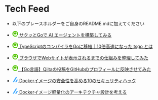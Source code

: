 # Tech Feed
- 以下のプレースホルダーをご自身のREADME.mdに加えてください


<!-- feeds:start -->

* [![](./image/qiita.png) サクッとGoで AI エージェントを構築してみる](https://qiita.com/fujifuji1414/items/fc259d51de4aaf1bc75e)

* [![](./image/qiita.png) TypeScriptのコンパイラをGoに移植｜10倍高速になった tsgo とは](https://qiita.com/fujifuji1414/items/98ddf083995f4e03ff32)

* [![](./image/qiita.png) ブラウザでWebサイトが表示されるまでの仕組みを整理してみた](https://qiita.com/fujifuji1414/items/f9c53b451fa4890b8bfc)

* [![](./image/qiita.png) 【Go言語】Qiitaの投稿をGitHubのプロフィールに反映させてみた](https://qiita.com/fujifuji1414/items/f9606bb184951d4a3fb2)



* [![](./image/zenn.png) Dockerイメージの安全性を高める10のセキュリティハック](https://zenn.dev/fuuji/articles/3909c8d444eaa9)

* [![](./image/zenn.png) Dockerイメージ軽量化のアーキテクチャ設計を考える](https://zenn.dev/fuuji/articles/9eb7f2aefcd6c5)


<!-- feeds:end -->